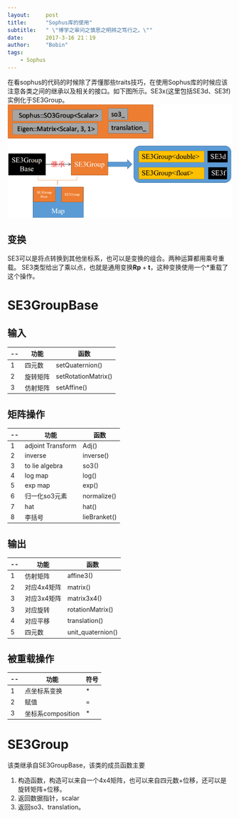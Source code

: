 ```yaml
---
layout:     post
title:      "Sophus库的使用"
subtitle:   " \"博学之审问之慎思之明辨之笃行之。\""
date:       2017-3-16 21：19
author:     "Bobin"
tags:
    - Sophus
---
```


在看sophus的代码的时候除了弄懂那些traits技巧，在使用Sophus库的时候应该注意各类之间的继承以及相关的接口。如下图所示。SE3x(这里包括SE3d、SE3f)实例化于SE3Group。
![](/img/Ways-of-Sophus.png)
## 变换
SE3可以是将点转换到其他坐标系，也可以是变换的组合。两种运算都用乘号重载。
SE3类型给出了乘以点，也就是通用变换$\mathbf{R}\mathbf{p}+\mathbf{t}$，这种变换使用一个*重载了这个操作。


# SE3GroupBase
## 输入

|--|功能|函数|
|--|---|---|
|1 | 四元数|setQuaternion()|
|2 | 旋转矩阵 | setRotationMatrix()|
|3 | 仿射矩阵 | setAffine()|

## 矩阵操作

|--|功能|函数|
|--|---|---|
|1 | adjoint Transform | Adj()|
|2 | inverse | inverse()|
|3 | to lie algebra | so3()|
|4 | log map | log()|
|5 | exp map | exp()|
|6 |归一化so3元素|normalize()|
|7 |hat|hat()|
|8 |李括号|lieBranket()|


## 输出

|--|功能|函数|
|--|---|---|
|1 |仿射矩阵| affine3()|
|2 |对应4x4矩阵| matrix()|
|3 |对应3x4矩阵|matrix3x4()|
|3 |对应旋转|rotationMatrix()|
|4 |对应平移|translation()|
|5 |四元数|unit_quaternion()|


## 被重载操作

|--|功能|符号|
|--|---|---|
|1 | 点坐标系变换 | *|
|2 | 赋值 | =|
|3 | 坐标系composition | *|

# SE3Group

该类继承自SE3GroupBase，该类的成员函数主要
1. 构造函数，构造可以来自一个4x4矩阵，也可以来自四元数+位移，还可以是旋转矩阵+位移。
2. 返回数据指针，scalar
3. 返回so3、translation。
